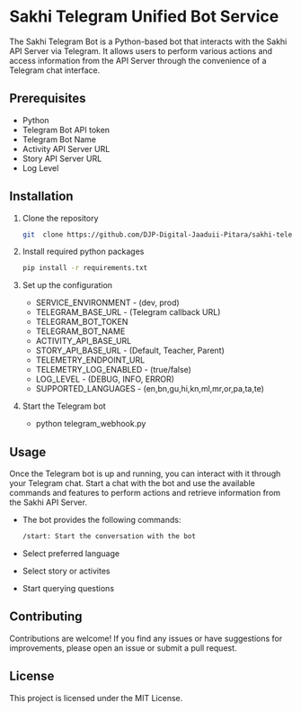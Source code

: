# Sakhi Telegram Unified Bot Service

The Sakhi Telegram Bot is a Python-based bot that interacts with the Sakhi API Server via Telegram. It allows users to perform various actions and access information from the API Server through the convenience of a Telegram chat interface.

## Prerequisites

- Python
- Telegram Bot API token
- Telegram Bot Name
- Activity API Server URL
- Story API Server URL
- Log Level

## Installation

1. Clone the repository

   ```bash
   git  clone https://github.com/DJP-Digital-Jaaduii-Pitara/sakhi-telegram-unified-service.git

2. Install required python packages

   ```bash
   pip install -r requirements.txt

3. Set up the configuration

   - SERVICE_ENVIRONMENT -  (dev, prod)
   - TELEGRAM_BASE_URL - (Telegram callback URL)
   - TELEGRAM_BOT_TOKEN
   - TELEGRAM_BOT_NAME
   - ACTIVITY_API_BASE_URL
   - STORY_API_BASE_URL - (Default, Teacher, Parent)
   - TELEMETRY_ENDPOINT_URL
   - TELEMETRY_LOG_ENABLED - (true/false)
   - LOG_LEVEL - (DEBUG, INFO, ERROR)
   - SUPPORTED_LANGUAGES - (en,bn,gu,hi,kn,ml,mr,or,pa,ta,te)

5. Start the Telegram bot

   - python telegram_webhook.py

## Usage

Once the Telegram bot is up and running, you can interact with it through your Telegram chat. Start a chat with the bot and use the available commands and features to perform actions and retrieve information from the Sakhi API Server.

  - The bot provides the following commands:

    ```bash
    /start: Start the conversation with the bot

  - Select preferred language
  - Select story or activites
  - Start querying questions

## Contributing
Contributions are welcome! If you find any issues or have suggestions for improvements, please open an issue or submit a pull request.

## License
This project is licensed under the MIT License.
